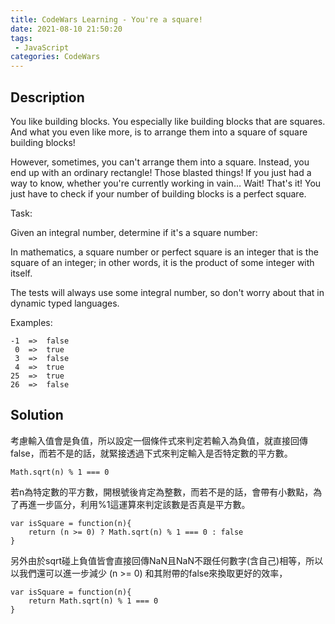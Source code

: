 ```yaml
---
title: CodeWars Learning - You're a square!
date: 2021-08-10 21:50:20
tags:
 - JavaScript
categories: CodeWars
---
```

## Description

You like building blocks. You especially like building blocks that are squares. And what you even like more, is to arrange them into a square of square building blocks!

However, sometimes, you can't arrange them into a square. Instead, you end up with an ordinary rectangle! Those blasted things! If you just had a way to know, whether you're currently working in vain… Wait! That's it! You just have to check if your number of building blocks is a perfect square.

Task:

Given an integral number, determine if it's a square number:

In mathematics, a square number or perfect square is an integer that is the square of an integer; in other words, it is the product of some integer with itself.

The tests will always use some integral number, so don't worry about that in dynamic typed languages.

Examples:

```
-1  =>  false
 0  =>  true
 3  =>  false
 4  =>  true
25  =>  true
26  =>  false
```
## Solution

考慮輸入值會是負值，所以設定一個條件式來判定若輸入為負值，就直接回傳false，而若不是的話，就緊接透過下式來判定輸入是否特定數的平方數。

```
Math.sqrt(n) % 1 === 0
```

若n為特定數的平方數，開根號後肯定為整數，而若不是的話，會帶有小數點，為了再進一步區分，利用%1這運算來判定該數是否真是平方數。

```
var isSquare = function(n){
    return (n >= 0) ? Math.sqrt(n) % 1 === 0 : false
}
```

另外由於sqrt碰上負值皆會直接回傳NaN且NaN不跟任何數字(含自己)相等，所以以我們還可以進一步減少 (n >= 0) 和其附帶的false來換取更好的效率，

```
var isSquare = function(n){
    return Math.sqrt(n) % 1 === 0
}
```


